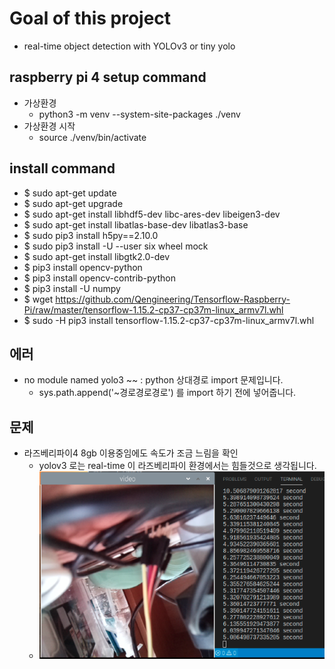 # Goal of this project

- real-time object detection with YOLOv3 or tiny yolo

## raspberry pi 4 setup command

- 가상환경
  - python3 -m venv --system-site-packages ./venv
- 가상환경 시작
  - source ./venv/bin/activate

## install command

- $ sudo apt-get update
- $ sudo apt-get upgrade
- $ sudo apt-get install libhdf5-dev libc-ares-dev libeigen3-dev
- $ sudo apt-get install libatlas-base-dev libatlas3-base
- $ sudo pip3 install h5py==2.10.0
- $ sudo pip3 install -U --user six wheel mock
- $ sudo apt-get install libgtk2.0-dev
- $ pip3 install opencv-python
- $ pip3 install opencv-contrib-python
- $ pip3 install -U numpy
- $ wget https://github.com/Qengineering/Tensorflow-Raspberry-Pi/raw/master/tensorflow-1.15.2-cp37-cp37m-linux_armv7l.whl
- $ sudo -H pip3 install tensorflow-1.15.2-cp37-cp37m-linux_armv7l.whl


## 에러

- no module named yolo3 ~~ : python 상대경로 import 문제입니다.
  - sys.path.append('~경로경로경로') 를 import 하기 전에 넣어줍니다.

## 문제

- 라즈베리파이4 8gb 이용중임에도 속도가 조금 느림을 확인
  - yolov3 로는 real-time 이 라즈베리파이 환경에서는 힘들것으로 생각됩니다.
  - <img src="./img/time.png">
